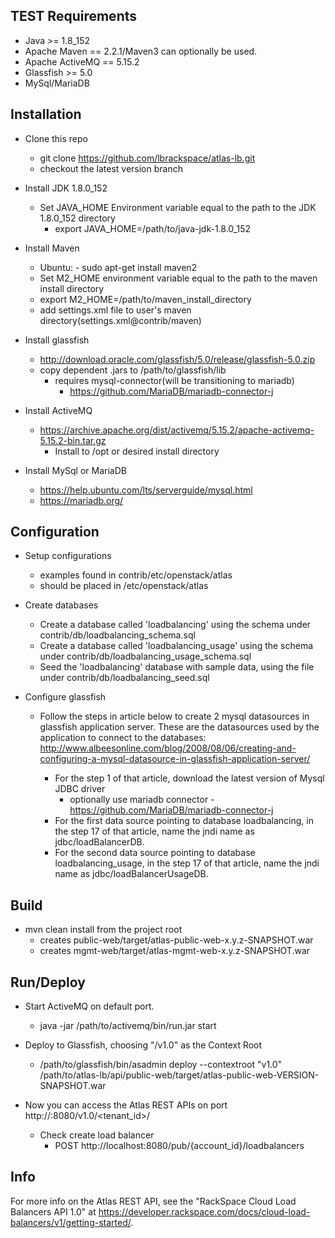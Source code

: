 TEST
Requirements
------------
  * Java >= 1.8_152
  * Apache Maven == 2.2.1/Maven3 can optionally be used.
  * Apache ActiveMQ == 5.15.2
  * Glassfish >= 5.0
  * MySql/MariaDB

Installation
------------

* Clone this repo
    * git clone https://github.com/lbrackspace/atlas-lb.git
    * checkout the latest version branch

* Install JDK 1.8.0_152
    * Set JAVA_HOME Environment variable equal to the path to the JDK 1.8.0_152 directory
        * export JAVA_HOME=/path/to/java-jdk-1.8.0_152
    
* Install Maven
  * Ubuntu: - sudo apt-get install maven2
  * Set M2_HOME environment variable equal to the path to the maven install directory
  * export M2_HOME=/path/to/maven_install_directory
  * add settings.xml file to user's maven directory(settings.xml@contrib/maven)
  
* Install glassfish
    * http://download.oracle.com/glassfish/5.0/release/glassfish-5.0.zip
    * copy dependent .jars to /path/to/glassfish/lib
        * requires mysql-connector(will be transitioning to mariadb)
            * https://github.com/MariaDB/mariadb-connector-j
            
* Install ActiveMQ
    * https://archive.apache.org/dist/activemq/5.15.2/apache-activemq-5.15.2-bin.tar.gz
        * Install to /opt or desired install directory
  
* Install MySql or MariaDB
    * https://help.ubuntu.com/lts/serverguide/mysql.html
    * https://mariadb.org/
    
Configuration
------------- 
  
* Setup configurations
    * examples found in contrib/etc/openstack/atlas
    * should be placed in /etc/openstack/atlas
    
* Create databases
    * Create a database called 'loadbalancing' using the schema under contrib/db/loadbalancing_schema.sql
    * Create a database called 'loadbalancing_usage' using the schema under contrib/db/loadbalancing_usage_schema.sql
    * Seed the 'loadbalancing' database with sample data, using the file under contrib/db/loadbalancing_seed.sql

* Configure glassfish
    * Follow the steps in article below to create 2 mysql datasources in glassfish application server. These are the datasources used by the application to connect to the databases:
       http://www.albeesonline.com/blog/2008/08/06/creating-and-configuring-a-mysql-datasource-in-glassfish-application-server/

       * For the step 1 of that article, download the latest version of Mysql JDBC driver
            * optionally use mariadb connector - https://github.com/MariaDB/mariadb-connector-j
       * For the first data source pointing to database loadbalancing, in the step 17 of that article, name the jndi name as jdbc/loadBalancerDB.
       * For the second  data source pointing to database loadbalancing_usage, in the step 17 of that article, name the jndi name as jdbc/loadBalancerUsageDB.

 
Build
-----
  
* mvn clean install from the project root
     - creates public-web/target/atlas-public-web-x.y.z-SNAPSHOT.war
     - creates mgmt-web/target/atlas-mgmt-web-x.y.z-SNAPSHOT.war


Run/Deploy
---

*  Start ActiveMQ on default port.
    * java -jar /path/to/activemq/bin/run.jar start

* Deploy to Glassfish, choosing "/v1.0" as the Context Root
    * /path/to/glassfish/bin/asadmin deploy --contextroot "v1.0" /path/to/atlas-lb/api/public-web/target/atlas-public-web-VERSION-SNAPSHOT.war

*  Now you can access the Atlas REST APIs on port http://<hostname>:8080/v1.0/<tenant_id>/<resource>
    * Check create load balancer
      * POST http://localhost:8080/pub/{account_id}/loadbalancers
      
      
Info
----
For more info on the Atlas REST API, see the "RackSpace Cloud Load Balancers API 1.0" at https://developer.rackspace.com/docs/cloud-load-balancers/v1/getting-started/.


